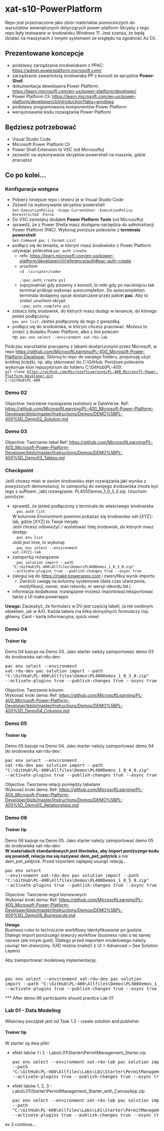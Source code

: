 # xat-s10-PowerPlatform

Repo jest przeznaczone jako zbiór materiałów pomocniczych do warsztatów wewnętrznych dotyczących power-platform
Skrypty z tego repo były testowane w środowisku Windows 11. Jest szansa, że będą działać na maszynach z innymi systemami ze względu na zgodność Az Cli.

## Prezentowane koncepcje
- podstawy zarządzania środowiskami z PPAC: https://admin.powerplatform.microsoft.com/
- zarządzanie zawartością środowiska PP z konsoli ze spryptów <b>Power-Shell</b>
- dokumentacja dewelopera Power Platform: https://learn.microsoft.com/en-us/power-platform/developer/
- Power Platform Cli: https://learn.microsoft.com/en-us/power-platform/developer/cli/introduction?tabs=windows
- podstawy programowania komponentów Power Platform
- wersjonowanie kodu  rozwiązania Power Platform

## Będziesz potrzebować
- Visual Studio Code
- Microsoft Power Platform Cli
- Power Shell Extension to VSC (od Microsoftu)
- zezwolić na wykonywanie skryptów powershell na masznie, gdzie pracujesz

## Co po kolei...

### Konfiguracja wstępna
- Pobierz niniejsze repo i otwórz je w Visual Studio Code
- Zezwól na wykonywanie skryptów powershell <br>
<code>Set-ExecutionPolicy -Scope CurrentUser -ExecutionPolicy Unrestricted -Force</code>
- Do VSC zainstaluj dodatek <b>Power Platform Tools</b> (od Microsoftu)
- sprawdź, że z Power Shella masz dostępne narzędzia do administracji Power Platform (PAC). Wykonaj poniższe polecenie z <b>terminala powershell</b>:
    <br /><code>Get-Command pac | Format-List</code>
- podłącz się do tenanta, w którym masz środowisko z Power Platform używając polecenia <code>pac auth create</code>. 
    - refs: https://learn.microsoft.com/en-us/power-platform/developer/cli/reference/auth#pac-auth-create
    - uruchom
        <br /><code>cd .\scripts\</code><br />
        .\pac_auth_create.ps1</code>
    - (opcjonalnie) gdy piszemy z konsoli, to miło gdy po naciśnięciu tab terminal próbuje wykonać autocompletion. Do autocompletion terminala dodajemy opcje dostarczane przez pakiet <b>pac</b>. Aby to zrobić uruchom skrypt: <br />
<code>.\pac_auto_complete.ps1</code>
- zobacz listę środowisk, do których masz dostęp w tenancie, do którego jesteś podłączony:<br />
    <code>pac env list</code>. Jesteś podłączony do tego z gwiazdką
- podłącz się do środowiska, w którym chcesz pracować. Możesz to zrobić z dodatku Power Platform, albo z linii poleceń: <br /> 
    np. <code>pac env select --environment xat-rdu-lab</code>

Podczas warsztatów pracujemy z labami dostarczonymi przez Microsoft, w repo https://github.com/MicrosoftLearning/PL-400_Microsoft-Power-Platform-Developer. Sklonuj to repo do swojego folderu, proponuję użyć krótkiej ścieżki, np. aby sklonować do C:\GitHub. Poniższe polecenie wykonuje klon repozytorium do folderu C:\GitHub\PL-400:<br />
<code>git clone https://github.com/MicrosoftLearning/PL-400_Microsoft-Power-Platform-Developer.git C:\GitHub\PL-400</code>

### Demo 02
Objective: tworzenie rozwiązania (solution) w DataVerse.
Ref: https://github.com/MicrosoftLearning/PL-400_Microsoft-Power-Platform-Developer/blob/master/Instructions/Demos/DEMO%5BPL-400%5D_Demo02_Solution.md 

### Demo 03
Objective: Tworzenie tabel
Ref: https://github.com/MicrosoftLearning/PL-400_Microsoft-Power-Platform-Developer/blob/master/Instructions/Demos/DEMO%5BPL-400%5D_Demo03_Tables.md

### Checkpoint
Jeśli chcesz mieć w swoim środowisku stan rozwiązania jaki wynika z powyższych demonstancji, to zaimportuj do swojego środowiska (może być tego z suffixem _lab) rozwiązanie: PL400Demos_1_0_3_0.zip. Uruchom poniższe:
- sprawdź, że jesteś podłączony z terminala do właściwego środowiska
    <br>&emsp;<code>pac auth list</code>
    <br />W kolumnie <i>Environment</i> powinno pokazać się środowisko xat-[XYZ]-lab, gdzie [XYZ] to Twoje inicjały
    <br />Jeśli chcesz odświeżyć / wylistować listę środowisk, do których masz dostęp:
    <br />&emsp;<code>pac env list</code>
    <br />Jeśli jest inne, to wykonaj:
    <br />&emsp;<code>pac env select --environment xat-[XYZ]-lab</code>
- zaimportuj rozwiązanie
    <br>&emsp;<code>pac solution import --path "C:\GitHub\PL-400\Allfiles\Demos\PL400Demos_1_0_3_0.zip" --activate-plugins true --publish-changes true --async true</code>
- zaloguj się do https://make.powerapps.com i zweryfikuj wynik importu
    - Zwrócić uwagę na kolumny systemowe (data czas utworzenia, modyfikacji, owner, stan rekordu, nr wersji rekordu itd.)
- informacja dodatkowa: rozwiązanie możesz importować/eksportować także z UI make.powerapps

<b>Uwaga:</b>
Zauważyć, że formularz w DV jest częścią tabeli, (a nie osobnym obiektem, jak w AX). Każda tabela ma kilka domyślnych formularzy (np. główny, Card - karta informacyjna, quick view)


### Demo 04
#### Trainer tip 
Demo 04 bazuje na Demo 03. Jako starter należy zaimportować demo 03 do środowiska xat-rdu-dev:
<br /><pre>pac env select --environment xat-rdu-dev
pac solution import --path "C:\GitHub\PL-400\Allfiles\Demos\PL400Demos_1_0_3_0.zip" --activate-plugins true --publish-changes true --async true</pre>

Objective: Tworzenie kolumn
<br />Wykonać kroki dema: Ref: https://github.com/MicrosoftLearning/PL-400_Microsoft-Power-Platform-Developer/blob/master/Instructions/Demos/DEMO%5BPL-400%5D_Demo04_Columns.md

### Demo 05
#### Trainer tip 
Demo 05 bazuje na Demo 04. Jako starter należy zaimportować demo 04 do środowiska xat-rdu-dev:
<br /><pre>pac env select --environment xat-rdu-dev
pac solution import --path "C:\GitHub\PL-400\Allfiles\Demos\PL400Demos_1_0_4_0.zip" --activate-plugins true --publish-changes true --async true</pre>

Objective: Tworzenie relacji pomiędzy tabelami
<br />Wykonać kroki dema: Ref: https://github.com/MicrosoftLearning/PL-400_Microsoft-Power-Platform-Developer/blob/master/Instructions/Demos/DEMO%5BPL-400%5D_Demo05_Relationships.md


### Demo 06
#### Trainer tip 
Demo 06 bazuje na Demo 05. Jako starter należy zaimportować demo 05 do środowiska xat-rdu-dev:
<br /><b>W materiałach standardowych jest literówka, aby import poniższego kodu się powiódł, relacja ma się nazywać dem_pet_pet<u>r</u>rick</b> a nie dem_pet_pet<u>t</u>rick. Przed importem najlepiej usunąć relację...
<br /><pre>pac env select --environment xat-rdu-dev
pac solution import --path "C:\GitHub\PL-400\Allfiles\Demos\PL400Demos_1_0_5_0.zip" --activate-plugins true --publish-changes true --async true</pre>

Objective: Tworzenie reguł biznesowych
<br />Wykonać kroki dema: Ref: https://github.com/MicrosoftLearning/PL-400_Microsoft-Power-Platform-Developer/blob/master/Instructions/Demos/DEMO%5BPL-400%5D_Demo06_Buinessrule.md


<b>Uwaga</b>
<br />Business rules to technicznie workflowy identyfikowanie po guidzie. Dlatego import poniższego stworzy workflow (business rule) o tej samej nazwie (ale innym guid). Dlatego przed importem modelowego należy usunąć ten utworzony. (UID można znaleźć z UI > Advanced > See Solution Layers)

Aby zaimportować modelową implementację: 

<br /><pre>pac env select --environment xat-rdu-dev
pac solution import --path "C:\GitHub\PL-400\Allfiles\Demos\PL400Demos_1_0_6_0.zip" --activate-plugins true --publish-changes true --async true</pre>

*** After demo 06 participants should practice Lab 01

### Lab 01 - Data Modeling

Właściwy początek jest od Task 1.2 - create solution and publisher

#### Trainer tip
W starter są dwa pliki:
- efekt labów 1 i 2 - Labs\L01\Starter\PermitManagement_Starter.zip
<br /><pre>pac env select --environment xat-rdu-lab
pac solution import --path "C:\GitHub\PL-400\Allfiles\Labs\L01\Starter\PermitManagement_Starter.zip" --activate-plugins true --publish-changes true --async true</pre>
- efekt labów 1, 2, 3 - Labs\L01\Starter\PermitManagement_Starter_with_CanvasApp.zip
<br /><pre>pac env select --environment xat-rdu-lab
pac solution import --path "C:\GitHub\PL-400\Allfiles\Labs\L01\Starter\PermitManagement_Starter_with_CanvasApp.zip" --activate-plugins true --publish-changes true --async true</pre>

ex 3 continue...